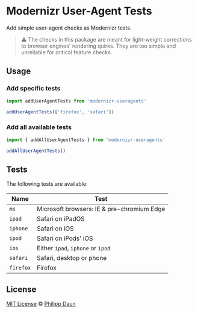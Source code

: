 # Modernizr User-Agent Tests

Add simple user-agent checks as Modernizr tests.

> :warning: The checks in this package are meant for light-weight corrections to browser engines' rendering quirks. They are too simple and unreliable for critical feature checks.

## Usage

### Add specific tests

```js
import addUserAgentTests from 'modernizr-useragents'

addUserAgentTests(['firefox', 'safari'])
```

### Add all available tests

```js
import { addAllUserAgentTests } from 'modernizr-useragents'

addAllUserAgentTests()
```

## Tests

The following tests are available:

| Name      | Test                                       |
| --------- | ------------------------------------------ |
| `ms`      | Microsoft browsers: IE & pre-chromium Edge |
| `ipad`    | Safari on iPadOS                           |
| `iphone`  | Safari on iOS                              |
| `ipod`    | Safari on iPods' iOS                       |
| `ios`     | Either `ipad`, `iphone` or `ipod`          |
| `safari`  | Safari, desktop or phone                   |
| `firefox` | Firefox                                    |

## License

[MIT License](https://opensource.org/licenses/MIT) © [Philipp Daun](https://philippdaun.net/)
